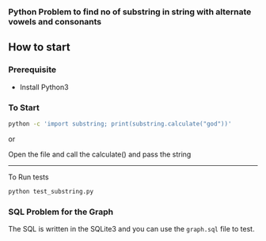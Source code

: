 ### Python Problem to find no of substring in string with alternate vowels and consonants

## How to start

### Prerequisite
- Install Python3

### To Start

```sh
python -c 'import substring; print(substring.calculate("god"))'
```

or

Open the file and call the calculate() and pass the string
___
To Run tests

```sh
python test_substring.py
```

### SQL Problem for the Graph

The SQL is written in the SQLite3 and you can use the `graph.sql` file to test.